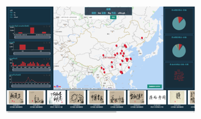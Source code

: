 ![书法台大数据可视分析平台](https://raw.githubusercontent.com/likwotsing/project-screenshot/master/img/%E4%B9%A6%E6%B3%95%E5%8F%B0%E5%A4%A7%E6%95%B0%E6%8D%AE%E5%8F%AF%E8%A7%86%E5%88%86%E6%9E%90%E5%B9%B3%E5%8F%B0.png)